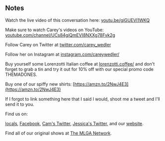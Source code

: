 ## Notes

Watch the live video of this conversation here: [youtu.be/giGUEVI1WKQ](https://youtu.be/giGUEVI1WKQ)

Make sure to watch Carey's videos on YouTube: [youtube.com/channel/UCs84giQmEVI8NXXg78Fvk2g](https://www.youtube.com/channel/UCs84giQmEVI8NXXg78Fvk2g)

Follow Carey on Twitter at [twitter.com/carey_wedler](https://twitter.com/carey_wedler)

Follow her on Instagram at [instagram.com/careywedler/](https://www.instagram.com/careywedler/)

Buy yourself some Lorenzotti Italian coffee at [lorenzotti.coffee/](https://www.lorenzotti.coffee/) and don't forget to grab a tin and try it out for 10% off with our special promo code THEMADONES.

Buy one of our spiffy new shirts: [https://amzn.to/2NwJ4E3](https://amzn.to/2NwJ4E3)

If I forgot to link something here that I said I would, shoot me a tweet and I'll send it to you.

Find us on:

[locals](https://themadones.locals.com/), [Facebook](https://www.facebook.com/WeAreTheMad/), [Cam's Twitter](https://twitter.com/CamHarless), [Jessica's Twitter](https://twitter.com/soupcanarchist), and our [website](http://wearethemad.com).

Find all of our original shows at [The MLGA Network](https://mlganetwork.com).
